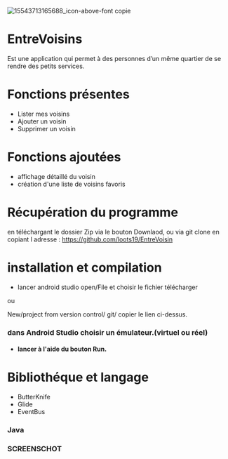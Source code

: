 ![15543713165688_icon-above-font copie](https://user-images.githubusercontent.com/53531400/67197371-ed4c0080-f3fc-11e9-8ace-a8d086e3e43c.png)



# EntreVoisins

  Est une application qui permet à des personnes d’un même quartier de se rendre des petits services.
  
# Fonctions présentes

- Lister mes voisins
- Ajouter un voisin
- Supprimer un voisin

# Fonctions ajoutées

- affichage détaillé du voisin
- création d'une liste de  voisins favoris

# Récupération du programme

en téléchargant le dossier Zip via le bouton Downlaod,
ou via git clone en copiant l adresse : https://github.com/loots19/EntreVoisin

# installation et compilation

* lancer android studio
open/File et choisir le fichier télécharger

ou 

New/project from version control/ git/ copier le lien ci-dessus.

### dans Android Studio choisir un émulateur.(virtuel ou réel)
- #### lancer à l'aide du bouton Run.

 # Bibliothéque et langage

- ButterKnife
- Glide
- EventBus


### Java

### SCREENSCHOT
